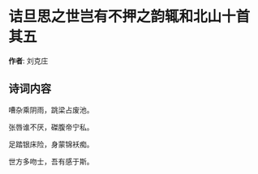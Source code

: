 # 诘旦思之世岂有不押之韵辄和北山十首  其五

**作者**: 刘克庄

## 诗词内容

嘈杂乘阴雨，跳梁占废池。

张唇谁不厌，磔腹帝宁私。

足踏银床险，身蒙锦袄痴。

世方多吻士，吾有感于斯。

